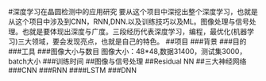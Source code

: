 #深度学习在晶圆检测中的应用研究
要从这个项目中深挖出整个深度学习，也就是从这个项目中涉及到CNN，RNN,DNN.以及训练技巧以及ML。图像处理与信号处理。也就是要体现出深度与广度。三段经历代表深度学习，编程，最优化(机器学习)三大领域，要会发现亮点，也就是自己的特色。
##项目
###背景
###目的
###工具
###图像大小与数目
图像大小：48*48,数据31400，测试集3000，batch大小
###训练时间
##图像与信号处理
##Residual NN
##三大神经网络
###CNN
###RNN
####LSTM
###DNN

